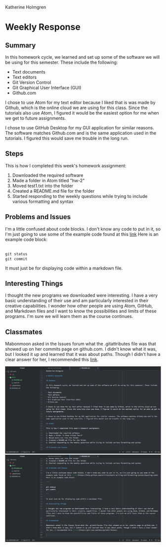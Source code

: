Katherine Holmgren

# Weekly Response

## Summary

In this homework cycle, we learned and set up some of the software we will be using for this semester. These include the following:

- Text documents
- Text editors
- Git Version Control
- Git Graphical User Interface (GUI)
- Github.com

I chose to use Atom for my text editor because I liked that is was made by Github, which is the online cloud we are using for this class. Since the tutorials also use Atom, I figured it would be the easiest option for me when we get to future assignments.

I chose to use GitHub Desktop for my GUI application for similar reasons. The software matches Github.com and is the same application used in the tutorials. I figured this would save me trouble in the long run.

## Steps

This is how I completed this week's homework assignment:

1. Downloaded the required software
2. Made a folder in Atom titled "hw-2"
3. Moved test1.txt into the folder
4. Created a README.md file for the folder
5. Started responding to the weekly questions while trying to include various formatting and syntax

## Problems and Issues

I'm a little confused about code blocks. I don't know any code to put in it, so I'm just going to use some of the example code found at this [link](https://help.github.com/articles/basic-writing-and-formatting-syntax/#quoting-code)  Here is an example code block:

```

git status
git commit

```

It must just be for displaying code within a markdown file.

## Interesting Things

I thought the new programs we downloaded were interesting. I have a very basic understanding of their use and am particularly interested in their creative capabilities. I wonder how other people are using Atom, GitHub, and Markdown files and I want to know the possibilities and limits of these programs. I'm sure we will learn them as the course continues.

## Classmates

Mabonmoon asked in the Issues forum what the .gitattributes file was that showed up on her commits page on github.com. I didn't know what it was, but I looked it up and learned that it was about paths. Though I didn't have a clear answer for her, I recommended this [link](https://git-scm.com/docs/gitattributes).


![Image of my editor 1](readme-screenshot1.jpg)
![Image of my editor 2](readme-screenshot2.jpg)
